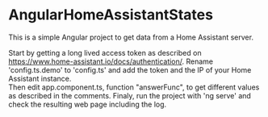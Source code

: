 # AngularHomeAssistantStates

This is a simple Angular project to get data from a Home Assistant server. 

Start by getting a long lived access token as described on  https://www.home-assistant.io/docs/authentication/. Rename 'config.ts.demo' to 'config.ts' and add the token and the IP of your Home Assistant instance.  
Then edit app.component.ts, function "answerFunc", to get different values as described in the comments.
Finaly, run the project with 'ng serve' and check the resulting web page including the log. 


